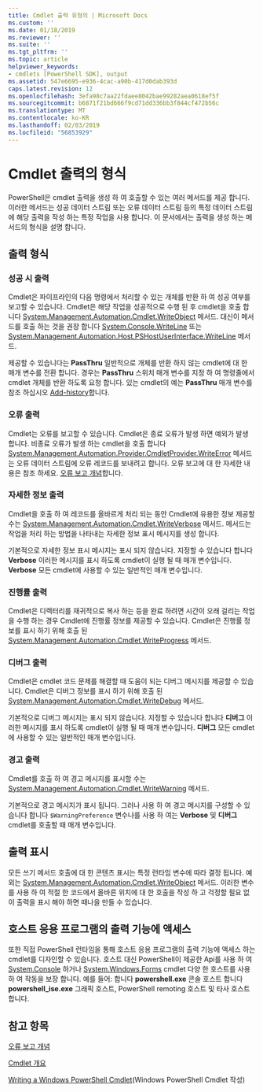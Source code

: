 ```yaml
---
title: Cmdlet 출력 유형의 | Microsoft Docs
ms.custom: ''
ms.date: 01/18/2019
ms.reviewer: ''
ms.suite: ''
ms.tgt_pltfrm: ''
ms.topic: article
helpviewer_keywords:
- cmdlets [PowerShell SDK], output
ms.assetid: 547e6695-e936-4cac-a90b-417d0dab393d
caps.latest.revision: 12
ms.openlocfilehash: 3efa98c7aa22fdaee8042bae99282aea0618ef5f
ms.sourcegitcommit: b6871f21bd666f9cd71dd336bb3f844cf472b56c
ms.translationtype: MT
ms.contentlocale: ko-KR
ms.lasthandoff: 02/03/2019
ms.locfileid: "56853929"
---
```

# <a name="types-of-cmdlet-output"></a>Cmdlet 출력의 형식

PowerShell은 cmdlet 출력을 생성 하 여 호출할 수 있는 여러 메서드를 제공 합니다. 이러한 메서드는 성공 데이터 스트림 또는 오류 데이터 스트림 등의 특정 데이터 스트림에 해당 출력을 작성 하는 특정 작업을 사용 합니다. 이 문서에서는 출력을 생성 하는 메서드의 형식을 설명 합니다.

## <a name="types-of-output"></a>출력 형식

### <a name="success-output"></a>성공 시 출력

Cmdlet은 파이프라인의 다음 명령에서 처리할 수 있는 개체를 반환 하 여 성공 여부를 보고할 수 있습니다. Cmdlet은 해당 작업을 성공적으로 수행 된 후 cmdlet을 호출 합니다 [System.Management.Automation.Cmdlet.WriteObject](/dotnet/api/System.Management.Automation.Cmdlet.WriteObject) 메서드. 대신이 메서드를 호출 하는 것을 권장 합니다 [System.Console.WriteLine](/dotnet/api/System.Console.WriteLine) 또는 [System.Management.Automation.Host.PSHostUserInterface.WriteLine](/dotnet/api/System.Management.Automation.Host.PSHostUserInterface.WriteLine) 메서드.

제공할 수 있습니다는 **PassThru** 일반적으로 개체를 반환 하지 않는 cmdlet에 대 한 매개 변수를 전환 합니다.
경우는 **PassThru** 스위치 매개 변수를 지정 하 여 명령줄에서 cmdlet 개체를 반환 하도록 요청 합니다. 있는 cmdlet의 예는 **PassThru** 매개 변수를 참조 하십시오 [Add-history](/powershell/module/Microsoft.PowerShell.Core/Add-History)합니다.

### <a name="error-output"></a>오류 출력

Cmdlet는 오류를 보고할 수 있습니다. Cmdlet은 종료 오류가 발생 하면 예외가 발생 합니다. 비종료 오류가 발생 하는 cmdlet을 호출 합니다 [System.Management.Automation.Provider.CmdletProvider.WriteError](/dotnet/api/System.Management.Automation.Provider.CmdletProvider.WriteError) 메서드는 오류 데이터 스트림에 오류 레코드를 보내려고 합니다. 오류 보고에 대 한 자세한 내용은 참조 하세요. [오류 보고 개념](./error-reporting-concepts.md)합니다.

### <a name="verbose-output"></a>자세한 정보 출력

Cmdlet을 호출 하 여 레코드를 올바르게 처리 되는 동안 Cmdlet에 유용한 정보 제공할 수는 [System.Management.Automation.Cmdlet.WriteVerbose](/dotnet/api/System.Management.Automation.Cmdlet.WriteVerbose) 메서드. 메서드는 작업을 처리 하는 방법을 나타내는 자세한 정보 표시 메시지를 생성 합니다.

기본적으로 자세한 정보 표시 메시지는 표시 되지 않습니다. 지정할 수 있습니다 합니다 **Verbose** 이러한 메시지를 표시 하도록 cmdlet이 실행 될 때 매개 변수입니다. **Verbose** 모든 cmdlet에 사용할 수 있는 일반적인 매개 변수입니다.

### <a name="progress-output"></a>진행률 출력

Cmdlet은 디렉터리를 재귀적으로 복사 하는 등을 완료 하려면 시간이 오래 걸리는 작업을 수행 하는 경우 Cmdlet에 진행률 정보를 제공할 수 있습니다. Cmdlet은 진행률 정보를 표시 하기 위해 호출 된 [System.Management.Automation.Cmdlet.WriteProgress](/dotnet/api/System.Management.Automation.Cmdlet.WriteProgress) 메서드.

### <a name="debug-output"></a>디버그 출력

Cmdlet은 cmdlet 코드 문제를 해결할 때 도움이 되는 디버그 메시지를 제공할 수 있습니다. Cmdlet은 디버그 정보를 표시 하기 위해 호출 된 [System.Management.Automation.Cmdlet.WriteDebug](/dotnet/api/System.Management.Automation.Cmdlet.WriteDebug) 메서드.

기본적으로 디버그 메시지는 표시 되지 않습니다. 지정할 수 있습니다 합니다 **디버그** 이러한 메시지를 표시 하도록 cmdlet이 실행 될 때 매개 변수입니다. **디버그** 모든 cmdlet에 사용할 수 있는 일반적인 매개 변수입니다.

### <a name="warning-output"></a>경고 출력

Cmdlet를 호출 하 여 경고 메시지를 표시할 수는 [System.Management.Automation.Cmdlet.WriteWarning](/dotnet/api/System.Management.Automation.Cmdlet.WriteWarning) 메서드.

기본적으로 경고 메시지가 표시 됩니다. 그러나 사용 하 여 경고 메시지를 구성할 수 있습니다 합니다 `$WarningPreference` 변수나를 사용 하 여는 **Verbose** 및 **디버그** cmdlet를 호출할 때 매개 변수입니다.

## <a name="displaying-output"></a>출력 표시

모든 쓰기 메서드 호출에 대 한 콘텐츠 표시는 특정 런타임 변수에 따라 결정 됩니다. 예외는 [System.Management.Automation.Cmdlet.WriteObject](/dotnet/api/System.Management.Automation.Cmdlet.WriteObject) 메서드. 이러한 변수를 사용 하 여 적절 한 코드에서 올바른 위치에 대 한 호출을 작성 하 고 걱정할 필요 없이 출력을 표시 해야 하면 때나을 만들 수 있습니다.

## <a name="accessing-the-output-functionality-of-a-host-application"></a>호스트 응용 프로그램의 출력 기능에 액세스

또한 직접 PowerShell 런타임을 통해 호스트 응용 프로그램의 출력 기능에 액세스 하는 cmdlet를 디자인할 수 있습니다. 호스트 대신 PowerShell이 제공한 Api를 사용 하 여 [System.Console](/dotnet/api/System.Console) 하거나 [System.Windows.Forms](/dotnet/api/System.Windows.Forms) cmdlet 다양 한 호스트를 사용 하 여 작동을 보장 합니다. 예를 들어: 합니다 **powershell.exe** 콘솔 호스트 합니다 **powershell_ise.exe** 그래픽 호스트, PowerShell remoting 호스트 및 타사 호스트 합니다.

## <a name="see-also"></a>참고 항목

[오류 보고 개념](./error-reporting-concepts.md)

[Cmdlet 개요](./cmdlet-overview.md)

[Writing a Windows PowerShell Cmdlet](./writing-a-windows-powershell-cmdlet.md)(Windows PowerShell Cmdlet 작성)